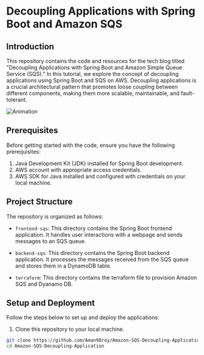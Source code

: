 # Decoupling Applications with Spring Boot and Amazon SQS

## Introduction

This repository contains the code and resources for the tech blog titled "Decoupling Applications with Spring Boot and Amazon Simple Queue Service (SQS)." In this tutorial, we explore the concept of decoupling applications using Spring Boot and SQS on AWS. Decoupling applications is a crucial architectural pattern that promotes loose coupling between different components, making them more scalable, maintainable, and fault-tolerant.

![Animation](https://github.com/Aman98roy/Amazon-SQS-Decoupling-Application/assets/63066645/521df99b-eb6c-4b87-b9b2-93c324593eaf)

## Prerequisites

Before getting started with the code, ensure you have the following prerequisites:

1. Java Development Kit (JDK) installed for Spring Boot development.
2. AWS account with appropriate access credentials.
3. AWS SDK for Java installed and configured with credentials on your local machine.

## Project Structure

The repository is organized as follows:

- `frontend-sqs`: This directory contains the Spring Boot frontend application. It handles user interactions with a webpage and sends messages to an SQS queue.

- `backend-sqs`: This directory contains the Spring Boot backend application. It processes the messages received from the SQS queue and stores them in a DynamoDB table.

- `terraform`: This directory contains the terraform file to provision Amazon SQS and Dyanamo DB.

## Setup and Deployment

Follow the steps below to set up and deploy the applications:

1. Clone this repository to your local machine.

```bash
git clone https://github.com/Aman98roy/Amazon-SQS-Decoupling-Application.git
cd Amazon-SQS-Decoupling-Application

